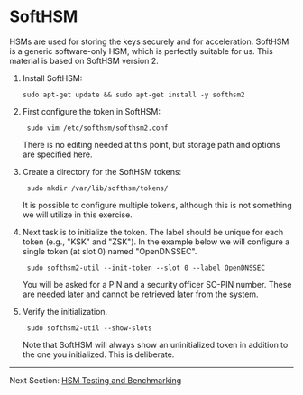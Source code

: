 # SoftHSM

HSMs are used for storing the keys securely and for acceleration. SoftHSM is a generic software-only HSM, which is perfectly suitable for us. This material is based on SoftHSM version 2.

1.  Install SoftHSM:

        sudo apt-get update && sudo apt-get install -y softhsm2

2. First configure the token in SoftHSM:

        sudo vim /etc/softhsm/softhsm2.conf

   There is no editing needed at this point, but storage path and options
   are specified here.

3. Create a directory for the SoftHSM tokens:

        sudo mkdir /var/lib/softhsm/tokens/

    It is possible to configure multiple tokens, although this is not something we will utilize in this exercise.

4. Next task is to initialize the token. The label should be unique for each token (e.g., "KSK" and "ZSK"). In the example below we will configure a single token (at slot 0) named "OpenDNSSEC".

        sudo softhsm2-util --init-token --slot 0 --label OpenDNSSEC

   You will be asked for a PIN and a security officer SO-PIN number.  These are needed later and cannot be retrieved later from the system.

5. Verify the initialization.

        sudo softhsm2-util --show-slots

   Note that SoftHSM will always show an uninitialized token in addition to the one you initialized. This is deliberate.


---
Next Section: [HSM Testing and Benchmarking](hsm-testing.md)
